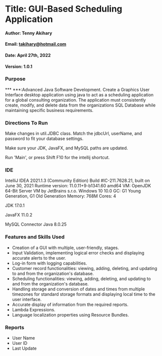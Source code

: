 # Title: GUI-Based Scheduling Application
#### Author: Tenny Akihary

#### Email: takihary@hotmail.com

#### Date: April 27th, 2022

#### Version: 1.0.1

### Purpose
*** ***:Advanced Java Software Development. Create a Graphics User Interface desktop application using java 
to act as a scheduling application for a global consulting organization. The application must consistently create, 
modify, and delete data from the organizations SQL Database while maintaining specific business requirements.

### Directions To Run
Make changes in util.JDBC class. Match the jdbcUrl, userName, and password to fit your database settings.

Make sure your JDK, JavaFX, and MySQL paths are updated.

Run 'Main', or press Shift F10 for the intellij shortcut.

### IDE
IntelliJ IDEA 2021.1.3 (Community Edition)
Build #IC-211.7628.21, built on June 30, 2021
Runtime version: 11.0.11+9-b1341.60 amd64
VM: OpenJDK 64-Bit Server VM by JetBrains s.r.o.
Windows 10 10.0
GC: G1 Young Generation, G1 Old Generation
Memory: 768M
Cores: 4

JDK 17.0.1

JavaFX 11.0.2

MySQL Connector Java 8.0.25

### Features and Skills Used
* Creation of a GUI with multiple, user-friendly, stages.
* Input Validation, implementing logical error checks and displaying accurate alerts to the user.
* Log-in form with logging capabilities.
* Customer record functionalities: viewing, adding, deleting, and updating to and from the organization's database.
* Scheduling functionalities: viewing, adding, deleting, and updating to and from the organization's database.
* Handling storage and conversion of dates and times from multiple timezones for standard storage formats and displaying 
local time to the user interface.
* Accurate display of information from the required reports.
* Lambda Expressions.
* Language localization properties using Resource Bundles.

### Reports
* User Name
* User ID
* Last Update

